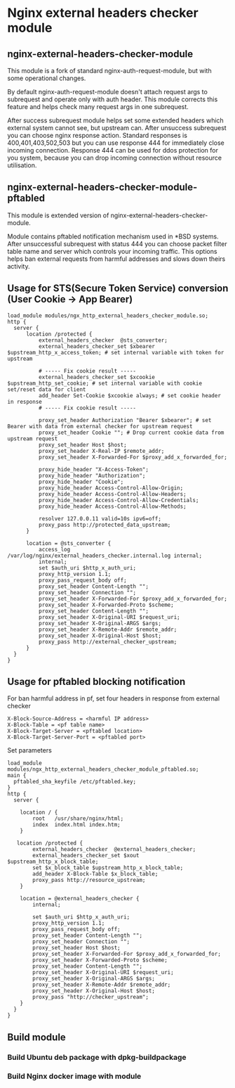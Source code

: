 # Nginx external headers checker module

## nginx-external-headers-checker-module
This module is a fork of standard nginx-auth-request-module, but with some operational changes.

By default nginx-auth-request-module doesn't attach request args to subrequest and operate only with auth header.
This module corrects this feature and helps check many request args in one subrequest.

After success subrequest module helps set some extended headers which external system cannot see, but upstream can.
After unsuccess subrequest you can choose nginx response action.
Standard responses is 400,401,403,502,503 but you can use response 444 for immediately close incoming connection.
Response 444 can be used for ddos protection for you system, because you can drop incoming connection without resource utilisation.

## nginx-external-headers-checker-module-pftabled
This module is extended version of nginx-external-headers-checker-module.

Module contains pftabled notification mechanism used in *BSD systems.
After unsuccessful subrequest with status 444 you can choose packet filter table name and server which controls your incoming traffic.
This options helps ban external requests from harmful addresses and slows down theirs activity.

## Usage for STS(Secure Token Service) conversion (User Cookie -> App Bearer)
```
load_module modules/ngx_http_external_headers_checker_module.so;
http {
  server {
      location /protected {
          external_headers_checker  @sts_converter;
          external_headers_checker_set $xbearer $upstream_http_x_access_token; # set internal variable with token for upstream
      
          # ----- Fix cookie result -----
          external_headers_checker_set $xcookie $upstream_http_set_cookie; # set internal variable with cookie set/reset data for client
          add_header Set-Cookie $xcookie always; # set cookie header in response
          # ----- Fix cookie result -----
      
          proxy_set_header Authorization "Bearer $xbearer"; # set Bearer with data from external checker for upstream request
          proxy_set_header Cookie ""; # Drop current cookie data from upstream request
          proxy_set_header Host $host;
          proxy_set_header X-Real-IP $remote_addr;
          proxy_set_header X-Forwarded-For $proxy_add_x_forwarded_for;
      
          proxy_hide_header "X-Access-Token";
          proxy_hide_header "Authorization";
          proxy_hide_header "Cookie";
          proxy_hide_header Access-Control-Allow-Origin;
          proxy_hide_header Access-Control-Allow-Headers;
          proxy_hide_header Access-Control-Allow-Credentials;
          proxy_hide_header Access-Control-Allow-Methods;
      
          resolver 127.0.0.11 valid=10s ipv6=off;
          proxy_pass http://protected_data_upstream;
      }
      
      location = @sts_converter {
          access_log /var/log/nginx/external_headers_checker.internal.log internal;
          internal;
          set $auth_uri $http_x_auth_uri;
          proxy_http_version 1.1;
          proxy_pass_request_body off;
          proxy_set_header Content-Length "";
          proxy_set_header Connection "";
          proxy_set_header X-Forwarded-For $proxy_add_x_forwarded_for;
          proxy_set_header X-Forwarded-Proto $scheme;
          proxy_set_header Content-Length "";
          proxy_set_header X-Original-URI $request_uri;
          proxy_set_header X-Original-ARGS $args;
          proxy_set_header X-Remote-Addr $remote_addr;
          proxy_set_header X-Original-Host $host;
          proxy_pass http://external_checker_upstream;
      }
  }
}
```
## Usage for pftabled blocking notification

For ban harmful address in pf, set four headers in response from external checker
```
X-Block-Source-Address = <harmful IP address>
X-Block-Table = <pf table name>
X-Block-Target-Server = <pftabled location>
X-Block-Target-Server-Port = <pftabled port>
```
Set parameters
```
load_module modules/ngx_http_external_headers_checker_module_pftabled.so;
main {
  pftabled_sha_keyfile /etc/pftabled.key;
}
http {
  server {    

    location / {
        root   /usr/share/nginx/html;
        index  index.html index.htm;
    }

   location /protected {
        external_headers_checker  @external_headers_checker;
        external_headers_checker_set $xout $upstream_http_x_block_table;
        set $x_block_table $upstream_http_x_block_table;
        add_header X-Block-Table $x_block_table;
        proxy_pass http://resource_upstream;
    }

    location = @external_headers_checker {
        internal;

        set $auth_uri $http_x_auth_uri;
        proxy_http_version 1.1;
        proxy_pass_request_body off;
        proxy_set_header Content-Length "";
        proxy_set_header Connection "";
        proxy_set_header Host $host;
        proxy_set_header X-Forwarded-For $proxy_add_x_forwarded_for;
        proxy_set_header X-Forwarded-Proto $scheme;
        proxy_set_header Content-Length "";
        proxy_set_header X-Original-URI $request_uri;
        proxy_set_header X-Original-ARGS $args;
        proxy_set_header X-Remote-Addr $remote_addr;
        proxy_set_header X-Original-Host $host;
        proxy_pass "http://checker_upstream";
    }
  }
}
```
## Build module

### Build Ubuntu deb package with dpkg-buildpackage

### Build Nginx docker image with module



